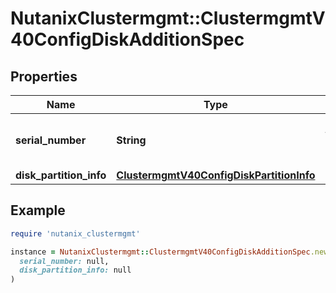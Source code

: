 # NutanixClustermgmt::ClustermgmtV40ConfigDiskAdditionSpec

## Properties

| Name | Type | Description | Notes |
| ---- | ---- | ----------- | ----- |
| **serial_number** | **String** | Represents the Disk serial number. |  |
| **disk_partition_info** | [**ClustermgmtV40ConfigDiskPartitionInfo**](ClustermgmtV40ConfigDiskPartitionInfo.md) |  | [optional] |

## Example

```ruby
require 'nutanix_clustermgmt'

instance = NutanixClustermgmt::ClustermgmtV40ConfigDiskAdditionSpec.new(
  serial_number: null,
  disk_partition_info: null
)
```

